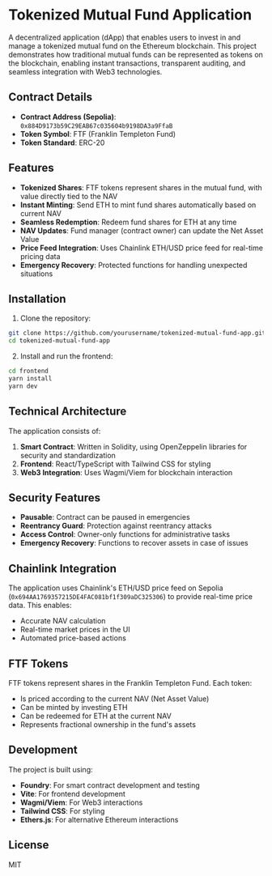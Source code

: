 # Tokenized Mutual Fund Application

A decentralized application (dApp) that enables users to invest in and manage a tokenized mutual fund on the Ethereum blockchain. This project demonstrates how traditional mutual funds can be represented as tokens on the blockchain, enabling instant transactions, transparent auditing, and seamless integration with Web3 technologies.

## Contract Details

- **Contract Address (Sepolia)**: `0x884D9173b59C29EAB67c035604b9198DA3a9FfaB`
- **Token Symbol**: FTF (Franklin Templeton Fund)
- **Token Standard**: ERC-20

## Features

- **Tokenized Shares**: FTF tokens represent shares in the mutual fund, with value directly tied to the NAV
- **Instant Minting**: Send ETH to mint fund shares automatically based on current NAV
- **Seamless Redemption**: Redeem fund shares for ETH at any time
- **NAV Updates**: Fund manager (contract owner) can update the Net Asset Value
- **Price Feed Integration**: Uses Chainlink ETH/USD price feed for real-time pricing data
- **Emergency Recovery**: Protected functions for handling unexpected situations

## Installation

1. Clone the repository:
```bash
git clone https://github.com/yourusername/tokenized-mutual-fund-app.git
cd tokenized-mutual-fund-app
```

2. Install and run the frontend:
```bash
cd frontend
yarn install
yarn dev
```

## Technical Architecture

The application consists of:

1. **Smart Contract**: Written in Solidity, using OpenZeppelin libraries for security and standardization
2. **Frontend**: React/TypeScript with Tailwind CSS for styling
3. **Web3 Integration**: Uses Wagmi/Viem for blockchain interaction

## Security Features

- **Pausable**: Contract can be paused in emergencies
- **Reentrancy Guard**: Protection against reentrancy attacks
- **Access Control**: Owner-only functions for administrative tasks
- **Emergency Recovery**: Functions to recover assets in case of issues

## Chainlink Integration

The application uses Chainlink's ETH/USD price feed on Sepolia (`0x694AA1769357215DE4FAC081bf1f309aDC325306`) to provide real-time price data. This enables:

- Accurate NAV calculation
- Real-time market prices in the UI
- Automated price-based actions

## FTF Tokens

FTF tokens represent shares in the Franklin Templeton Fund. Each token:
- Is priced according to the current NAV (Net Asset Value)
- Can be minted by investing ETH
- Can be redeemed for ETH at the current NAV
- Represents fractional ownership in the fund's assets

## Development

The project is built using:
- **Foundry**: For smart contract development and testing
- **Vite**: For frontend development
- **Wagmi/Viem**: For Web3 interactions
- **Tailwind CSS**: For styling
- **Ethers.js**: For alternative Ethereum interactions

## License

MIT 